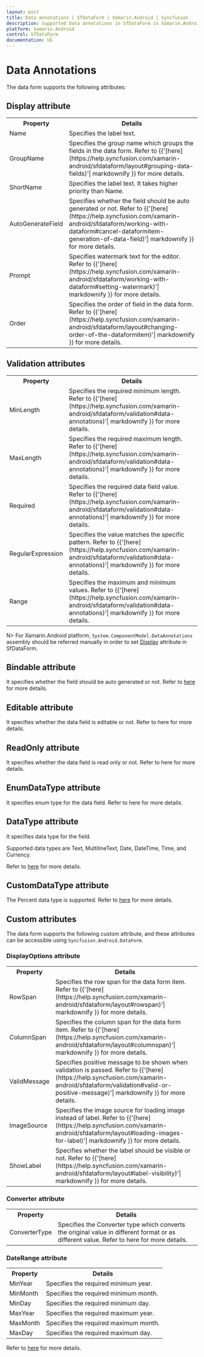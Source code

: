 ```yaml
---
layout: post
title: Data annotations | SfDataForm | Xamarin.Android | Syncfusion
description: Supported Data annotations in SfDataForm in Xamarin.Android.
platform: Xamarin.Android
control: SfDataForm
documentation: UG
---
```


# Data Annotations

The data form supports the following attributes:

## Display attribute

<table>
<tr>
<th>Property</th>
<th>Details</th>
</tr>
<tr>
<td>
Name
</td>
<td>
Specifies the label text.
</td>
</tr>
<tr>
<td>
GroupName
</td>
<td>
Specifies the group name which groups the fields in the data form. Refer to {{'[here](https://help.syncfusion.com/xamarin-android/sfdataform/layout#grouping-data-fields)'| markdownify }} for more details.
</td>
</tr>
<tr>
<td>
ShortName
</td>
<td>
Specifies the label text. It takes higher priority than Name.
</td>
</tr>
<tr>
<td>
AutoGenerateField
</td>
<td>
Specifies whether the field should be auto generated or not. Refer to {{'[here](https://help.syncfusion.com/xamarin-android/sfdataform/working-with-dataform#cancel-dataformitem-generation-of-data-field)'| markdownify }} for more details.
</td>
</tr>
<tr>
<td>
Prompt
</td>
<td>
Specifies watermark text for the editor. Refer to {{'[here](https://help.syncfusion.com/xamarin-android/sfdataform/working-with-dataform#setting-watermark)'| markdownify }} for more details.
</td>
</tr>
<tr>
<td>
Order
</td>
<td>
Specifies the order of field in the data form. Refer to {{'[here](https://help.syncfusion.com/xamarin-android/sfdataform/layout#changing-order-of-the-dataformitem)'| markdownify }} for more details.
</td>
</tr>
</table>

## Validation attributes

<table>
<tr>
<th>
Property
</th>
<th>
Details
</th>
</tr>
<tr>
<td>
MinLength
</td>
<td>
Specifies the required minimum length. Refer to {{'[here](https://help.syncfusion.com/xamarin-android/sfdataform/validation#data-annotations)'| markdownify }} for more details.
</td>
</tr>
<tr>
<td>
MaxLength

</td>
<td>
Specifies the required maximum length. Refer to {{'[here](https://help.syncfusion.com/xamarin-android/sfdataform/validation#data-annotations)'| markdownify }} for more details.
</td>
</tr>
<tr>
<td>
Required

</td>
<td>
Specifies the required data field value. Refer to {{'[here](https://help.syncfusion.com/xamarin-android/sfdataform/validation#data-annotations)'| markdownify }} for more details.
</td>
</tr>
<tr>
<td>
RegularExpression

</td>
<td>
Specifies the value matches the specific pattern. Refer to {{'[here](https://help.syncfusion.com/xamarin-android/sfdataform/validation#data-annotations)'| markdownify }} for more details.
</td>
</tr>
<tr>
<td>
Range

</td>
<td>
Specifies the maximum and minimum values. Refer to {{'[here](https://help.syncfusion.com/xamarin-android/sfdataform/validation#data-annotations)'| markdownify }} for more details.
</td>
</tr>
</table>

N> For Xamarin.Android platform, `System.ComponentModel.DataAnnotations` assembly should be referred manually in order to set [Display](https://apisof.net/catalog/System.ComponentModel.DataAnnotations.DisplayAttribute) attribute in SfDataForm.  

## Bindable attribute

It specifies whether the field should be auto generated or not. Refer to [here](https://help.syncfusion.com/xamarin-android/sfdataform/working-with-dataform#cancel-dataformitem-generation-of-data-field) for more details.

## Editable attribute

It specifies whether the data field is editable or not. Refer to here for more details. 

## ReadOnly attribute

It specifies whether the data field is read only or not. Refer to here for more details.

## EnumDataType attribute

It specifies enum type for the data field. Refer to here for more details.

## DataType attribute

It specifies data type for the field.

Supported data types are Text, MultilineText, Date, DateTime, Time, and Currency.

Refer to [here](https://help.syncfusion.com/xamarin-android/sfdataform/working-with-dataform#auto-generating-dataformitems-for-data-field) for more details.

## CustomDataType attribute

The Percent data type is supported. Refer to [here](https://help.syncfusion.com/xamarin-android/sfdataform/working-with-dataform#auto-generating-dataformitems-for-data-field) for more details.

## Custom attributes
The data form supports the following custom attribute, and these attributes can be accessible using `Syncfusion.Android.DataForm`.

### DisplayOptions attribute

<table>
<tr>
<th>
Property
</th>
<th>
Details
</th>
</tr>
<tr>
<td>
RowSpan
</td>
<td>
Specifies the row span for the data form item. Refer to {{'[here](https://help.syncfusion.com/xamarin-android/sfdataform/layout#rowspan)'| markdownify }} for more details.
</td>
</tr>
<tr>
<td>
ColumnSpan
</td>
<td>
Specifies the column span for the data form item. Refer to {{'[here](https://help.syncfusion.com/xamarin-android/sfdataform/layout#columnspan)'| markdownify }} for more details.
</td>
</tr>
<tr>
<td>
ValidMessage
</td>
<td>
Specifies positive message to be shown when validation is passed. Refer to {{'[here](https://help.syncfusion.com/xamarin-android/sfdataform/validation#valid-or-positive-message)'| markdownify }} for more details.
</td>
</tr>
<tr>
<td>
ImageSource
</td>
<td>
Specifies the image source for loading image instead of label. Refer to {{'[here](https://help.syncfusion.com/xamarin-android/sfdataform/layout#loading-images-for-label)'| markdownify }} for more details.
</td>
</tr>
<tr>
<td>
ShowLabel
</td>
<td>
Specifies whether the label should be visible or not. Refer to {{'[here](https://help.syncfusion.com/xamarin-android/sfdataform/layout#label-visibility)'| markdownify }} for more details.
</td>
</tr>
</table>

### Converter attribute

<table>
<tr>
<th>
Property
</th>
<th>
Details
</th>
</tr>
<tr>
<td>
ConverterType
</td>
<td>
Specifies the Converter type which converts the original value in different format or as different value. Refer to here for more details.
</td>
</tr>
</table>

### DateRange attribute

<table>
<tr>
<th>
Property
</th>
<th>
Details
</th>
</tr>
<tr>
<td>
MinYear
</td>
<td>
Specifies the required minimum year.
</td>
</tr>
<tr>
<td>
MinMonth
</td>
<td>
Specifies the required minimum month.
</td>
</tr>
<tr>
<td>
MinDay
</td>
<td>
Specifies the required minimum day.
</td>
</tr>
<tr>
<td>
MaxYear
</td>
<td>
Specifies the required maximum year.
</td>
</tr>
<tr>
<td>
MaxMonth
</td>
<td>
Specifies the required maximum month.
</td>
</tr>
<tr>
<td>
MaxDay
</td>
<td>
Specifies the required maximum day.
</td>
</tr>
</table>

Refer to [here](https://help.syncfusion.com/xamarin-android/sfdataform/validation#data-annotations) for more details.
